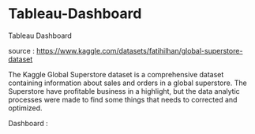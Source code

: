 # Tableau-Dashboard
Tableau Dashboard

source : https://www.kaggle.com/datasets/fatihilhan/global-superstore-dataset

The Kaggle Global Superstore dataset is a comprehensive dataset containing information about sales and orders in a global superstore.
The Superstore have profitable business in a highlight, but the data analytic processes were made to find some things that needs to corrected and optimized.


Dashboard : 
